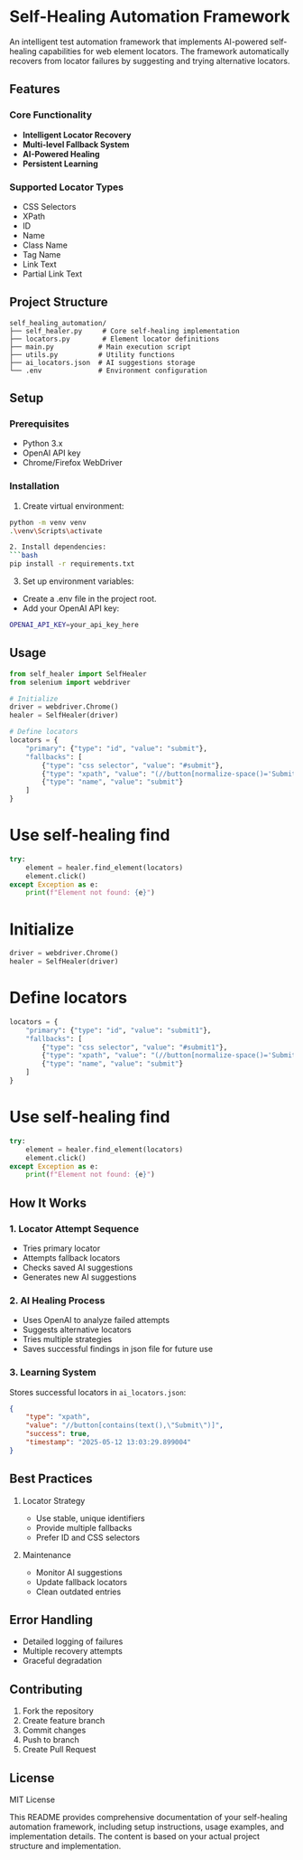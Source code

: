 # Self-Healing Automation Framework

An intelligent test automation framework that implements AI-powered self-healing capabilities for web element locators. The framework automatically recovers from locator failures by suggesting and trying alternative locators.

## Features

### Core Functionality
- **Intelligent Locator Recovery**
- **Multi-level Fallback System**
- **AI-Powered Healing**
- **Persistent Learning**

### Supported Locator Types
- CSS Selectors
- XPath
- ID
- Name
- Class Name
- Tag Name
- Link Text
- Partial Link Text

## Project Structure
```tree
self_healing_automation/
├── self_healer.py     # Core self-healing implementation
├── locators.py        # Element locator definitions
├── main.py           # Main execution script
├── utils.py          # Utility functions
├── ai_locators.json  # AI suggestions storage
└── .env              # Environment configuration
```

## Setup

### Prerequisites
- Python 3.x
- OpenAI API key
- Chrome/Firefox WebDriver

### Installation

1. Create virtual environment:
```bash
python -m venv venv
.\venv\Scripts\activate

2. Install dependencies:
```bash
pip install -r requirements.txt
```

3. Set up environment variables:
- Create a .env file in the project root.
- Add your OpenAI API key:
```bash
OPENAI_API_KEY=your_api_key_here
```

## Usage

```python
from self_healer import SelfHealer
from selenium import webdriver

# Initialize
driver = webdriver.Chrome()
healer = SelfHealer(driver)

# Define locators
locators = {
    "primary": {"type": "id", "value": "submit"},
    "fallbacks": [
        {"type": "css selector", "value": "#submit"},
        {"type": "xpath", "value": "(//button[normalize-space()='Submit'])[1]"},
        {"type": "name", "value": "submit"}
    ]
}
```

# Use self-healing find
```python
try:
    element = healer.find_element(locators)
    element.click()
except Exception as e:
    print(f"Element not found: {e}")    
```

# Initialize

```python
driver = webdriver.Chrome()
healer = SelfHealer(driver)
```

# Define locators
```python
locators = {
    "primary": {"type": "id", "value": "submit1"},
    "fallbacks": [
        {"type": "css selector", "value": "#submit1"},
        {"type": "xpath", "value": "(//button[normalize-space()='Submit'])[2]"},
        {"type": "name", "value": "submit"}
    ]
}
```

# Use self-healing find
```python
try:
    element = healer.find_element(locators)
    element.click()
except Exception as e:
    print(f"Element not found: {e}")
```

## How It Works

### 1. Locator Attempt Sequence
- Tries primary locator
- Attempts fallback locators
- Checks saved AI suggestions
- Generates new AI suggestions

### 2. AI Healing Process
- Uses OpenAI to analyze failed attempts
- Suggests alternative locators
- Tries multiple strategies
- Saves successful findings in json file for future use

### 3. Learning System
Stores successful locators in `ai_locators.json`:
```json
{
    "type": "xpath",
    "value": "//button[contains(text(),\"Submit\")]",
    "success": true,
    "timestamp": "2025-05-12 13:03:29.899004"
}
```

## Best Practices

1. Locator Strategy
   
   - Use stable, unique identifiers
   - Provide multiple fallbacks
   - Prefer ID and CSS selectors

2. Maintenance
   
   - Monitor AI suggestions
   - Update fallback locators
   - Clean outdated entries

## Error Handling

- Detailed logging of failures
- Multiple recovery attempts
- Graceful degradation

## Contributing
1. Fork the repository
2. Create feature branch
3. Commit changes
4. Push to branch
5. Create Pull Request

## License
MIT License

This README provides comprehensive documentation of your self-healing automation framework, including setup instructions, usage examples, and implementation details. The content is based on your actual project structure and implementation.